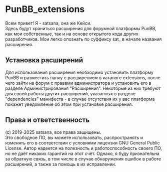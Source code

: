 # PunBB_extensions
Всем привет! Я - satsana, она же Кейси.  
Здесь будут храниться расширения для форумной платформы PunBB, как мои собственные, так и на основе открытого кода других разработчиков. Мои легко опознать по суффиксу sat_ в начале названия расширения.

## Установка расширений
Для использования расширения необходимо установить платформу PunBB и разместить папку с расширением в каталоге extensions, после чего зайти на форум с правами администратора и установить его в разделе Администрирования "Расширения". Некоторые из них требуют для своей работы других расширений, указанных в разделе "dependencies" манифеста - в случае отсутствия их у вас платформа покажет уведомление об этом при установке расширения.

## Права и ответственность
(с) 2019-2025 satsana, все права защищены.  
Это свободное ПО, вы можете использовать, распространять и изменять его в соответствии с условиями лицензии GNU General Public License.
Автор надеется на полезность и работоспособность своего ПО, но не даёт никаких гарантий на этот счёт. Однако, я буду признательна за обратную связь, в том числе в случае обнаружения ошибок в работе расширений, а также за помощь в их исправлении.
